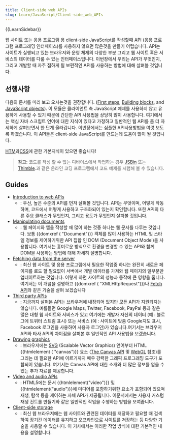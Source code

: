 ```yaml
---
title: Client-side web APIs
slug: Learn/JavaScript/Client-side_web_APIs
---
```


{{LearnSidebar}}

웹 사이트 또는 응용 프로그램 용 client-side JavaScript를 작성할때 API (응용 프로그램 프로그래밍 인터페이스)를 사용하지 않으면 많은것을 만들기 어렵습니다. API는 사이트가 실행되고 있는 브라우저와 운영 체제의 다양한 부분 그리고 웹 사이트 혹은 서비스의 데이터를 다룰 수 있는 인터페이스입니다. 이번장에서 우리는 API가 무엇인지, 그리고 개발할 때 자주 접하게 될 보편적인 API를 사용하는 방법에 대해 살펴볼 것입니다.

## 선행사항

다음의 문서를 미리 보고 오시는것을 권장합니다. ([First steps](/ko/docs/Learn/JavaScript/First_steps), [Building blocks](/ko/docs/Learn/JavaScript/Building_blocks), and [JavaScript objects](/ko/docs/Learn/JavaScript/Objects)). 이 모듈은 클라이언트 측 JavaScript 예제를 사용하지 않고 유용하게 사용할 수 있기 때문에 간단한 API 사용법을 상당히 많이 사용합니다. 여기에서는 핵심 자바 스크립트 언어에 대한 지식이 있다고 가정하고 일반적인 웹 API를 좀 더 자세하게 살펴보면서 한 단계 올라갑니다. 이번장에서는 심플한 API사용방법을 여럿 보도록 하겠습니다. 이 API들은 client-side JavaScript를 만드는데 도움이 많이 될 것입니다.

[HTM](/ko/docs/Learn/HTML)과[CSS](/ko/docs/Learn/CSS)에 관한 기본지식이 있으면 좋습니다!

> **참고:** 코드를 작성 할 수 없는 디바이스에서 작업하는 경우 [JSBin](http://jsbin.com/) 또는 [Thimble](https://thimble.mozilla.org/).과 같은 온라인 코딩 프로그램에서 코드 예제를 시험해 볼 수 있습니다.

## Guides

- [Introduction to web APIs](/ko/docs/Learn/JavaScript/Client-side_web_APIs/Introduction)
  - : 우선, 높은 수준의 API를 먼저 살펴볼 것입니다. API는 무엇이며, 어떻게 작동하며, 코드에서 어떻게 사용하고 구조화되어 있는지 확인합니다. 또한 API의 다른 주요 클래스가 무엇인지, 그리고 용도가 무엇인지 살펴볼 것입니다.
- [Manipulating documents](/ko/docs/Learn/JavaScript/Client-side_web_APIs/Manipulating_documents)
  - : 웹 페이지와 앱을 작성할 때 많이 하는 것중 하나는 웹 문서를 다루는 것입니다. 보통 {{domxref ( "Document")}} 객체를 많이 사용하는 HTML 및 스타일 정보를 제어하기위한 API 집합 인 DOM (Document Object Model)을 사용합니다. 여기서는 흥미로운 방식으로 환경을 변경할 수 있는 API와 함께 DOM을 사용하는 방법에 대해 자세히 설명합니다.
- [Fetching data from the server](/ko/docs/Learn/JavaScript/Client-side_web_APIs/Fetching_data)
  - : 최신 웹 사이트 및 응용 프로그램에서 필요한 작업중 하나는 완전히 새로운 페이지를 로드 할 필요없이 서버에서 개별 데이터를 가져와 웹 페이지의 일부분만 업데이트하는 것입니다. 이렇게 하면 사이트의 성능과 동작에 큰 영향을 줍니다. 여기서는 이 개념을 설명하고 {{domxref ( "XMLHttpRequest")}}나 [Fetch API](/ko/docs/Web/API/Fetch_API)와 같은 기술을 살펴 보겠습니다
- [Third party APIs](/ko/docs/Learn/JavaScript/Client-side_web_APIs/Third_party_APIs)
  - : 지금까지 살펴본 API는 브라우저에 내장되어 있지만 모든 API가 지원되지는 않습니다. 예를들면 Google Maps, Twitter, Facebook, PayPal 등과 같은 많은 대형 웹 사이트와 서비스가 있고 여기에는 개발자 자신의 데이터 (예 : 블로그에 트위터 스트림 표시) 또는 서비스 (예 : 사이트에 맞춤 Google지도 표시, Facebook 로그인을 사용하여 사용자 로그인)가 있습니다.여기서는 브라우저 API와 타사 API의 차이점을 살펴본 후 일반적인 API 사용법을 보겠습니다.
- [Drawing graphics](/ko/docs/Learn/JavaScript/Client-side_web_APIs/Drawing_graphics)
  - : 브라우저에는 [SVG](/ko/docs/Web/SVG) (Scalable Vector Graphics) 언어부터 HTML {{htmlelement ( "canvas")}} 요소 ([The Canvas API](/ko/docs/Web/API/Canvas_API) 및 [WebGL](/ko/docs/Web/API/WebGL_API) 참조)를 그리는 데 필요한 API에 이르기까지 매우 강력한 그래픽 프로그래밍 도구가 포함되어 있습니다. 여기서는 Canvas API에 대한 소개와 더 많은 정보를 얻을 수있는 추가 자료를 제공합니다.
- [Video and audio APIs](/ko/docs/Learn/JavaScript/Client-side_web_APIs/Video_and_audio_APIs)
  - : HTML5에는 문서 {{htmlelement("video")}} 및 {{htmlelement("audio")}}에 미디어를 포함하기위한 요소가 포함되어 있으며 재생, 탐색 등을 제어하는 자체 API가 제공됩니다. 이문서에서는 사용자 커스텀 재생 컨트롤 만들기와 같은 일반적인 작업을 수행하는 방법을 보여줍니다.
- [Client-side storage](/ko/docs/Learn/JavaScript/Client-side_web_APIs/Client-side_storage)
  - : 최신 웹 브라우저에는 웹 사이트와 관련된 데이터를 저장하고 필요할 때 검색하여 장기간 데이터를 유지하고 오프라인으로 사이트를 저장하는 등 다양한 기술을 사용할 수 있습니다. 이 기사에서는 이러한 작업 방식에 대한 기본적인 내용을 설명합니다.
